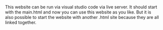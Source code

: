 This website can be run via visual studio code via live server.
It should start with the main.html and now you can use this website as you like. But it is also possible to start the website with another .html site because they are all linked together.
